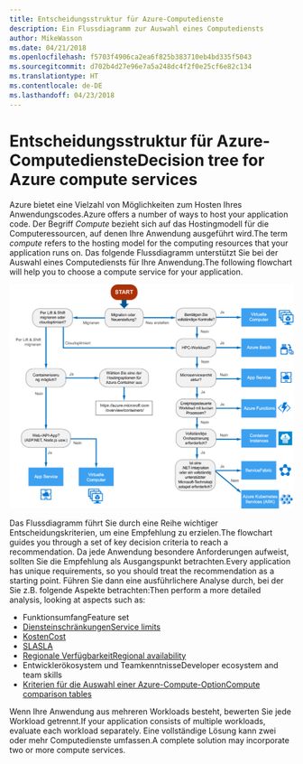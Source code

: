 ```yaml
---
title: Entscheidungsstruktur für Azure-Computedienste
description: Ein Flussdiagramm zur Auswahl eines Computediensts
author: MikeWasson
ms.date: 04/21/2018
ms.openlocfilehash: f5703f4906ca2ea6f825b383710eb4bd335f5043
ms.sourcegitcommit: d702b4d27e96e7a5a248dc4f2f0e25cf6e82c134
ms.translationtype: HT
ms.contentlocale: de-DE
ms.lasthandoff: 04/23/2018
---
```

# <a name="decision-tree-for-azure-compute-services"></a><span data-ttu-id="03b65-103">Entscheidungsstruktur für Azure-Computedienste</span><span class="sxs-lookup"><span data-stu-id="03b65-103">Decision tree for Azure compute services</span></span>

<span data-ttu-id="03b65-104">Azure bietet eine Vielzahl von Möglichkeiten zum Hosten Ihres Anwendungscodes.</span><span class="sxs-lookup"><span data-stu-id="03b65-104">Azure offers a number of ways to host your application code.</span></span> <span data-ttu-id="03b65-105">Der Begriff *Compute* bezieht sich auf das Hostingmodell für die Computeressourcen, auf denen Ihre Anwendung ausgeführt wird.</span><span class="sxs-lookup"><span data-stu-id="03b65-105">The term *compute* refers to the hosting model for the computing resources that your application runs on.</span></span> <span data-ttu-id="03b65-106">Das folgende Flussdiagramm unterstützt Sie bei der Auswahl eines Computediensts für Ihre Anwendung.</span><span class="sxs-lookup"><span data-stu-id="03b65-106">The following flowchart will help you to choose a compute service for your application.</span></span>
 
![](../images/compute-decision-tree.svg)

<span data-ttu-id="03b65-107">Das Flussdiagramm führt Sie durch eine Reihe wichtiger Entscheidungskriterien, um eine Empfehlung zu erzielen.</span><span class="sxs-lookup"><span data-stu-id="03b65-107">The flowchart guides you through a set of key decision criteria to reach a recommendation.</span></span> <span data-ttu-id="03b65-108">Da jede Anwendung besondere Anforderungen aufweist, sollten Sie die Empfehlung als Ausgangspunkt betrachten.</span><span class="sxs-lookup"><span data-stu-id="03b65-108">Every application has unique requirements, so you should treat the recommendation as a starting point.</span></span> <span data-ttu-id="03b65-109">Führen Sie dann eine ausführlichere Analyse durch, bei der Sie z.B. folgende Aspekte betrachten:</span><span class="sxs-lookup"><span data-stu-id="03b65-109">Then perform a more detailed analysis, looking at aspects such as:</span></span>
 
- <span data-ttu-id="03b65-110">Funktionsumfang</span><span class="sxs-lookup"><span data-stu-id="03b65-110">Feature set</span></span>
- [<span data-ttu-id="03b65-111">Diensteinschränkungen</span><span class="sxs-lookup"><span data-stu-id="03b65-111">Service limits</span></span>](/azure/azure-subscription-service-limits)
- [<span data-ttu-id="03b65-112">Kosten</span><span class="sxs-lookup"><span data-stu-id="03b65-112">Cost</span></span>](https://azure.microsoft.com/pricing/)
- [<span data-ttu-id="03b65-113">SLA</span><span class="sxs-lookup"><span data-stu-id="03b65-113">SLA</span></span>](https://azure.microsoft.com/support/legal/sla/)
- [<span data-ttu-id="03b65-114">Regionale Verfügbarkeit</span><span class="sxs-lookup"><span data-stu-id="03b65-114">Regional availability</span></span>](https://azure.microsoft.com/global-infrastructure/services/)
- <span data-ttu-id="03b65-115">Entwicklerökosystem und Teamkenntnisse</span><span class="sxs-lookup"><span data-stu-id="03b65-115">Developer ecosystem and team skills</span></span>
- [<span data-ttu-id="03b65-116">Kriterien für die Auswahl einer Azure-Compute-Option</span><span class="sxs-lookup"><span data-stu-id="03b65-116">Compute comparison tables</span></span>](./compute-comparison.md)

<span data-ttu-id="03b65-117">Wenn Ihre Anwendung aus mehreren Workloads besteht, bewerten Sie jede Workload getrennt.</span><span class="sxs-lookup"><span data-stu-id="03b65-117">If your application consists of multiple workloads, evaluate each workload separately.</span></span> <span data-ttu-id="03b65-118">Eine vollständige Lösung kann zwei oder mehr Computedienste umfassen.</span><span class="sxs-lookup"><span data-stu-id="03b65-118">A complete solution may incorporate two or more compute services.</span></span>

